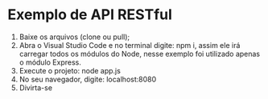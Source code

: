<h1>Exemplo de API RESTful</h1>

<ol>
    <li>Baixe os arquivos (clone ou pull);</li>
    <li>Abra o Visual Studio Code e no terminal digite: <n>npm i</n>, assim ele irá carregar todos os módulos do Node, nesse exemplo foi utilizado apenas o módulo Express.</li>
    <li>Execute o projeto: <n>node app.js</n></li>
    <li>No seu navegador, digite: localhost:8080</li>
    <li>Divirta-se</li>
</ol>